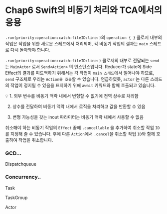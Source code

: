 # Chap6 Swift의 비동기 처리와 TCA에서의 응용

`.run(priority:operation:catch:fileID:line:)`의 `operation { }` 클로저 내부의 작업은 작업을 위한 새로운 스레드에서 처리되며, 각 비동기 작업의 결과는 `main` 스레드로 다시 돌아와야 합니다. 

`.run(priority:operation:catch:fileID:line:)` 클로저의 내부로 전달되는 `send` 는 `MainActor` 로서 `Send<Action>` 의 인스턴스입니다. Reducer가 state에 Side Effect의 결과를 피드백하기 위해서는 각 작업이 `main 스레드`에서 일어나야 하므로, `send` 구조체로 우리는 `Action을 호출`할 수 있습니다. 언급하였듯, `actor` 는 다른 스레드의 작업이 정지될 수 있음을 표지하기 위해 `await` 키워드와 함께 호출되고 있습니다.

<aside>
💡 1. 외부 변수를 비동기 맥락 내에서 변형할 수 없기에 전역 상수로 처리함

2. 상수를 전달하여 비동기 맥락 내에서 로직을 처리하고 값을 반환할 수 있음

3. 변형 가능성을 갖는 inout 파라미터는 비동기 맥락 내에서 사용할 수 없음

</aside>

취소해야 하는 비동기 작업의 `Effect` 끝에 `.cancellable` 을 추가하여 취소할 작업 `ID`를 지정해 줄 수 있습니다. 후에 다른 `Action`에서 `.cancel`을 취소할 작업 `ID`와 함께 호출하여 작업을 취소합니다.

### GCD…

Dispatchqueue

### Concurrency..

Task

TaskGroup

Actor